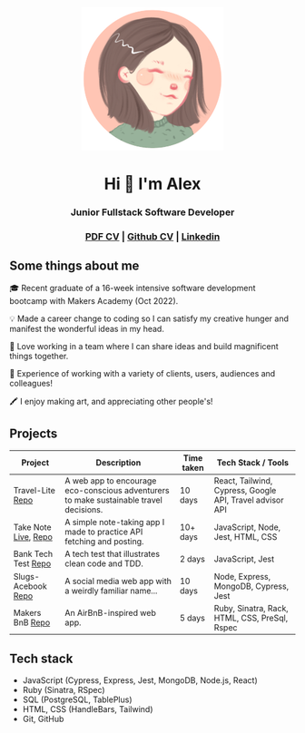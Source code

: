 <div align="center">

<img src="alexicon.png" alt="me" width="250"/>

# Hi 👋 I'm Alex
### Junior Fullstack Software Developer
### [PDF CV]() | [Github CV](https://github.com/alexandrashelley/CV) | [Linkedin](https://www.linkedin.com/in/alexandra-shelley-022a15148/)</div>

## Some things about me
<p>🎓 Recent graduate of a 16-week intensive software development bootcamp with Makers Academy (Oct 2022).</p>
<p>💡 Made a career change to coding so I can satisfy my creative hunger and manifest the wonderful ideas in my head.</p>
<p>🫶 Love working in a team where I can share ideas and build magnificent things together.</p>
<p>👤 Experience of working with a variety of clients, users, audiences and colleagues!</p>
<p>🖍️ I enjoy making art, and appreciating other people's!

## Projects

| Project                | Description                  | Time taken                     | Tech Stack / Tools             |
| ----------------------------- | ---------------------------- | ------------------------------ | ------------------------------ |
| Travel-Lite [Repo](https://github.com/alexandrashelley/Travel-lite) | A web app to encourage eco-conscious adventurers to make sustainable travel decisions. | 10 days | React, Tailwind, Cypress, Google API, Travel advisor API |
| Take Note [Live](https://take-note-omega.vercel.app/), [Repo](https://github.com/alexandrashelley/take-note) | A simple note-taking app I made to practice API fetching and posting. | 10+ days | JavaScript, Node, Jest, HTML, CSS | 
| Bank Tech Test [Repo](https://github.com/alexandrashelley/bank-tech-test) | A tech test that illustrates clean code and TDD. | 2 days | JavaScript, Jest | 
| Slugs-Acebook [Repo](https://github.com/naomischlosser/acebook-node-slugs)| A social media web app with a weirdly familiar name... | 10 days | Node, Express, MongoDB, Cypress, Jest |
| Makers BnB [Repo](https://github.com/Curtis-Turk/makersbnb-ruby-seed) | An AirBnB-inspired web app. | 5 days | Ruby, Sinatra, Rack, HTML, CSS, PreSql, Rspec |  

## Tech stack
- JavaScript (Cypress, Express, Jest, MongoDB, Node.js, React)
- Ruby (Sinatra, RSpec)
- SQL (PostgreSQL, TablePlus)
- HTML, CSS (HandleBars, Tailwind)
- Git, GitHub

